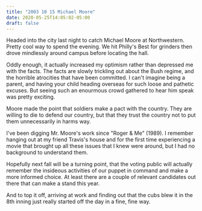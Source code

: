 ```yaml
---
title: "2003 10 15 Michael Moore"
date: 2020-05-25T14:05:02-05:00
draft: false
---
```


Headed into the city last night to catch Michael Moore at Northwestern. Pretty cool way to spend the evening. We hit Philly's Best for grinders then drove mindlessly around campus before locating the hall.

Oddly enough, it actually increased my optimism rather than depressed me with the facts. The facts are slowly trickling out about the Bush regime, and the horrible atrocities that have been committed. I can't imagine being a parent, and having your child heading overseas for such loose and pathetic excuses. But seeing such an enourmous crowd gathered to hear him speak was pretty exciting. 

Moore made the point that soldiers make a pact with the country. They are willing to die to defend our country, but that they trust the country not to put them unnecessarily in harms way.

I've been digging Mr. Moore's work since "Roger & Me" (1989). I remember hanging out at my friend Travis's house and for the first time experiencing a movie that brought up all these issues that I knew were around, but I had no background to understand them.

Hopefully next fall will be a turning point, that the voting public will actually remember the insideous activities of our puppet in command and make a more informed choice. At least there are a couple of relevant candidates out there that can make a stand this year.

And to top it off, arriving at work and finding out that the cubs blew it in the 8th inning just really started off the day in a fine, fine way.


